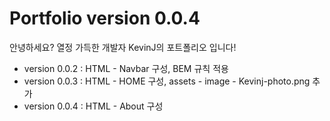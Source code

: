 # Portfolio version 0.0.4
 안녕하세요? 열정 가득한 개발자 KevinJ의 포트폴리오 입니다!

 - version 0.0.2 : HTML - Navbar 구성, BEM 규칙 적용
 - version 0.0.3 : HTML - HOME 구성, assets - image - Kevinj-photo.png 추가
 - version 0.0.4 : HTML - About 구성